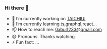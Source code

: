 ### Hi there 👋

- 🔭 I’m currently working on [TAICHIUI]()
- 🌱 I’m currently learning ts,graphql,react...
- 📫 How to reach me: 0xbul1233@gmail.com
- 😄 Pronouns: Thanks watching
- ⚡ Fun fact: ...

<!--
**0xbul1/0xbul1** is a ✨ _special_ ✨ repository because its `README.md` (this file) appears on your GitHub profile.

Here are some ideas to get you started:

- 🔭 I’m currently working on ...
- 🌱 I’m currently learning ...
- 👯 I’m looking to collaborate on ...
- 🤔 I’m looking for help with ...
- 💬 Ask me about ...
- 📫 How to reach me: ...
- 😄 Pronouns: ...
- ⚡ Fun fact: ...
-->
